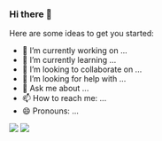 ### Hi there 👋


Here are some ideas to get you started:

- 🔭 I’m currently working on ...
- 🌱 I’m currently learning ...
- 👯 I’m looking to collaborate on ...
- 🤔 I’m looking for help with ...
- 💬 Ask me about ...
- 📫 How to reach me: ...
- 😄 Pronouns: ...
<img src="https://github-readme-stats.vercel.app/api?username=O-zbair&show_icons=true&theme=tokyonight">
<img src="https://github-readme-stats.vercel.app/api/top-langs/?username=O-zbair">

